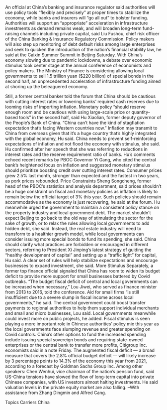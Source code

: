 An official at China’s banking and insurance regulator said authorities will use policy tools “flexibly and precisely” at proper times to stabilize the economy, while banks and insurers will “go all out” to bolster funding.
Authorities will support an “appropriate” acceleration in infrastructure investments as demand remains weak, and will broaden long-term fund-raising channels including private capital, said Liu Fushou, chief risk officer of the China Banking & Insurance Regulatory Commission.
Policy makers will also step up monitoring of debt default risks among large enterprises and seek to quicken the introduction of the nation’s financial stability law, he said at the Caixin Summer Summit in Beijing Saturday.
With China’s economy slowing due to pandemic lockdowns, a debate over economic stimulus took center stage at the annual conference of economists and policy makers. The Ministry of Finance is considering allowing local governments to sell 1.5 trillion yuan ($220 billion) of special bonds in the second half, an unprecedented acceleration of infrastructure funding aimed at shoring up the beleaguered economy.

Still, a former central banker told the forum that China should be cautious with cutting interest rates or lowering banks’ required cash reserves due to looming risks of importing inflation.
Monetary policy “should reserve enough room and be cautious with using large-scale price or quantity-based tools” in the second half, said Hu Xiaolian, former deputy governor of the People’s Bank of China. “China can’t have the kind of stagflation expectation that’s facing Western countries now.”
Inflation may transmit to China from overseas given that it’s a huge country that’s highly integrated with the global economy, Hu said. China needs to prevent self-reinforcing expectations of inflation and not flood the economy with stimulus, she said. Hu confirmed after her speech that she was referring to reductions in interest rates and the reserve requirement ratio of banks.
Hu’s comments echoed recent remarks by PBOC Governor Yi Gang, who cited the central bank’s heightened focus on inflation and suggested monetary stimulus should prioritize boosting credit over cutting interest rates. Consumer prices grew 2.5% last month, stronger than expected and the fastest in two years, as pork prices rebounded.
Price Constraints
Sheng Songcheng, former head of the PBOC’s statistics and analysis department, said prices shouldn’t be a huge constraint on fiscal and monetary policies as inflation is likely to remain below the official target of 3% this year. Such policies should remain accommodative as the economy is just recovering, he said at the forum.
Hu meanwhile urged the government to maintain a consistent policy stance on the property industry and local government debt. The market shouldn’t expect Beijing to go back to the old way of stimulating the sector for the sake of growth, or to relax the rules allowing local governments to add hidden debt, she said. Instead, the real estate industry will need to transform to a healthier growth model, while local governments can consider issuing more special bonds to fund its spending, she said.
China should clarify what practices are forbidden or encouraged in different sectors, referring to President Xi Jinping’s latest strategy of guiding the “healthy development of capital” and setting up a “traffic light” for capital, Hu said. A clear set of rules will help stabilize expectations and encourage businesses to expand investment, she said.
More Stimulus
Separately, a former top finance official signaled that China has room to widen its budget deficit to provide more support for small businesses battered by Covid outbreaks.
“The budget fiscal deficit of central and local governments can be increased when necessary,” Lou Jiwei, who served as finance minister from 2013 to 2016, told the conference. Aid for small firms “is still insufficient due to a severe slump in fiscal income across local governments,” he said.
The central government could boost transfer payments to regional authorities to help them support individual merchants and small and micro businesses, Lou said. Local governments meanwhile could invest more on public projects, he added.
Fiscal stimulus is seen playing a more important role in Chinese authorities’ policy mix this year as the local governments face slumping revenue and greater spending on Covid controls.
China’s other options to fund the increased spending include issuing special sovereign bonds and requiring state-owned enterprises or the central bank to transfer more profits, Citigroup Inc. economists said in a note Friday. The augmented fiscal deficit — a broad measure that covers the 2.8% official budget deficit — will likely increase by 3 percentage points to 14.3% of the economy this year from 2021, according to a forecast by Goldman Sachs Group Inc.
Among other speakers:
Chen Wenhui, vice chairman of the nation’s pension fund, said US-China tensions have slowed the flow of long-term capital into private Chinese companies, with US investors almost halting investments. He said valuation levels in the private equity market are also falling.
–With assistance from Zhang Dingmin and Alfred Cang.

Topics
Carriers
China
